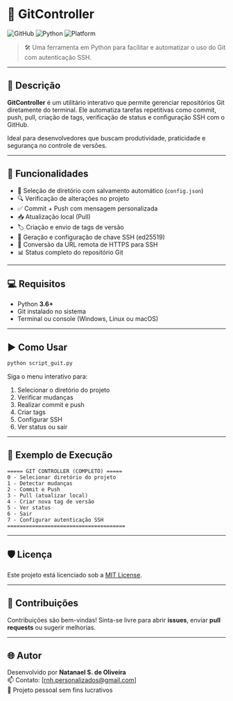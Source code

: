 
# 🚀 GitController

![GitHub](https://img.shields.io/badge/Git-Automation-blue?logo=git) ![Python](https://img.shields.io/badge/Python-3.6%2B-green?logo=python) ![Platform](https://img.shields.io/badge/Platform-Windows%20%7C%20Linux%20%7C%20macOS-lightgrey?logo=windows)

> 🛠️ Uma ferramenta em Python para facilitar e automatizar o uso do Git com autenticação SSH.

---

## 📌 Descrição

**GitController** é um utilitário interativo que permite gerenciar repositórios Git diretamente do terminal. Ele automatiza tarefas repetitivas como commit, push, pull, criação de tags, verificação de status e configuração SSH com o GitHub.

Ideal para desenvolvedores que buscam produtividade, praticidade e segurança no controle de versões.

---

## 🔧 Funcionalidades

- 📁 Seleção de diretório com salvamento automático (`config.json`)
- 🔍 Verificação de alterações no projeto
- ✅ Commit + Push com mensagem personalizada
- 📥 Atualização local (Pull)
- 🏷️ Criação e envio de tags de versão
- 🔐 Geração e configuração de chave SSH (ed25519)
- 🔁 Conversão da URL remota de HTTPS para SSH
- 📊 Status completo do repositório Git

---

## 💻 Requisitos

- Python **3.6+**
- Git instalado no sistema
- Terminal ou console (Windows, Linux ou macOS)

---

## ▶️ Como Usar

```bash
python script_guit.py
```

Siga o menu interativo para:

1. Selecionar o diretório do projeto
2. Verificar mudanças
3. Realizar commit e push
4. Criar tags
5. Configurar SSH
6. Ver status ou sair

---

## 📎 Exemplo de Execução

```
===== GIT CONTROLLER (COMPLETO) =====
0 - Selecionar diretório do projeto
1 - Detectar mudanças
2 - Commit e Push
3 - Pull (atualizar local)
4 - Criar nova tag de versão
5 - Ver status
6 - Sair
7 - Configurar autenticação SSH
======================================
```

---

## 🛡️ Licença

Este projeto está licenciado sob a [MIT License](LICENSE).

---

## 🤝 Contribuições

Contribuições são bem-vindas! Sinta-se livre para abrir **issues**, enviar **pull requests** ou sugerir melhorias.

---

## 🌐 Autor

Desenvolvido por **Natanael S. de Oliveira**  
📫 Contato: [rnh.personalizados@gmail.com]  
🔗 Projeto pessoal sem fins lucrativos
